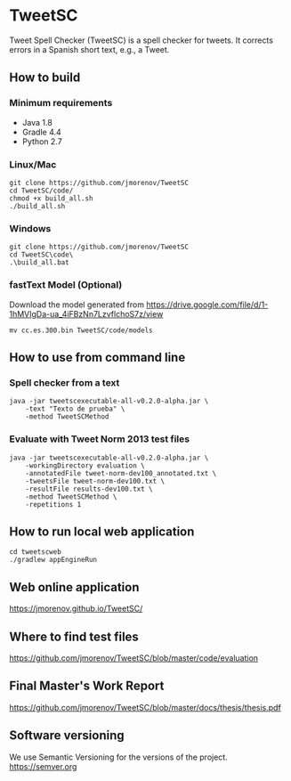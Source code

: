 # TweetSC
Tweet Spell Checker (TweetSC) is a spell checker for tweets. It corrects errors in a Spanish short text, e.g., a Tweet.

## How to build

### Minimum requirements
- Java 1.8
- Gradle 4.4
- Python 2.7

### Linux/Mac
```
git clone https://github.com/jmorenov/TweetSC
cd TweetSC/code/
chmod +x build_all.sh
./build_all.sh
```

### Windows
```
git clone https://github.com/jmorenov/TweetSC
cd TweetSC\code\
.\build_all.bat
```

### fastText Model (Optional)
Download the model generated from https://drive.google.com/file/d/1-1hMVIgDa-ua_4iFBzNn7LzvflchoS7z/view
```
mv cc.es.300.bin TweetSC/code/models
```

## How to use from command line
### Spell checker from a text
```
java -jar tweetscexecutable-all-v0.2.0-alpha.jar \
    -text "Texto de prueba" \
    -method TweetSCMethod
```

### Evaluate with Tweet Norm 2013 test files
```
java -jar tweetscexecutable-all-v0.2.0-alpha.jar \
    -workingDirectory evaluation \
    -annotatedFile tweet-norm-dev100_annotated.txt \
    -tweetsFile tweet-norm-dev100.txt \
    -resultFile results-dev100.txt \
    -method TweetSCMethod \
    -repetitions 1
```

## How to run local web application
```
cd tweetscweb
./gradlew appEngineRun
```

## Web online application

https://jmorenov.github.io/TweetSC/

## Where to find test files

https://github.com/jmorenov/TweetSC/blob/master/code/evaluation

## Final Master's Work Report

https://github.com/jmorenov/TweetSC/blob/master/docs/thesis/thesis.pdf

## Software versioning

We use Semantic Versioning for the versions of the project. https://semver.org